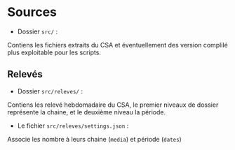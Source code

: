 
# Sources

- Dossier `src/` : 

Contiens les fichiers extraits du CSA et éventuellement des version complilé plus exploitable pour les scripts.

## Relevés

- Dossier `src/releves/` :

Contiens les relevé hebdomadaire du CSA, le premier niveaux de dossier représente la chaine, et le deuxième niveau la période.

- Le fichier `src/releves/settings.json`  :

Associe les nombre à leurs chaine (`media`) et période (`dates`)